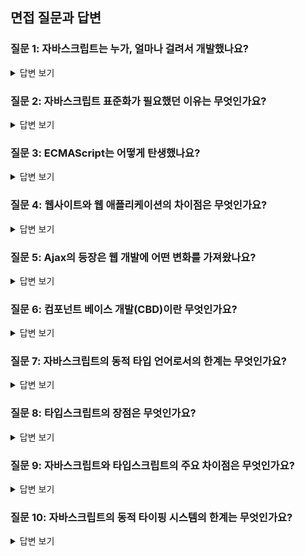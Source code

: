 ## 면접 질문과 답변

### 질문 1: 자바스크립트는 누가, 얼마나 걸려서 개발했나요?

<details>
<summary>답변 보기</summary>
브랜든 아이크가 자바스크립트를 단 10일 만에 개발했습니다.
</details>

### 질문 2: 자바스크립트 표준화가 필요했던 이유는 무엇인가요?

<details>
<summary>답변 보기</summary>
인터넷 익스플로러와 내비게이터의 DOM 구조가 완전히 달라서 크로스 브라우징 이슈가 발생했기 때문에 자바스크립트 표준화가 필요했습니다.
</details>

### 질문 3: ECMAScript는 어떻게 탄생했나요?

<details>
<summary>답변 보기</summary>
넷스케이프는 ECMA라는 기구에 자바스크립트 표준화를 제안했고, 이를 통해 ECMAScript가 탄생했습니다.
</details>

### 질문 4: 웹사이트와 웹 애플리케이션의 차이점은 무엇인가요?

<details>
<summary>답변 보기</summary>
웹사이트는 정적인 정보를 제공하는 웹페이지이고, 웹 애플리케이션은 사용자와 상호작용하며 쌍방향 소통이 가능한 웹페이지입니다. 예를 들어, 구글 지도가 웹 애플리케이션에 해당합니다.
</details>

### 질문 5: Ajax의 등장은 웹 개발에 어떤 변화를 가져왔나요?

<details>
<summary>답변 보기</summary>
Ajax의 등장으로 페이지 전체를 새로고침하지 않아도 데이터를 불러올 수 있게 되었습니다.
</details>

### 질문 6: 컴포넌트 베이스 개발(CBD)이란 무엇인가요?

<details>
<summary>답변 보기</summary>
컴포넌트 베이스 개발은 재사용할 수 있는 컴포넌트를 개발하고, 이를 조합하여 애플리케이션을 개발하는 방식입니다.
</details>

### 질문 7: 자바스크립트의 동적 타입 언어로서의 한계는 무엇인가요?

<details>
<summary>답변 보기</summary>
자바스크립트는 동적 타입 언어로, 변수의 타입이 변수값이 할당될 때 결정됩니다. 이는 개발자가 실수를 할 가능성을 높이는 요인이 될 수 있습니다.
</details>

### 질문 8: 타입스크립트의 장점은 무엇인가요?

<details>
<summary>답변 보기</summary>
타입스크립트는 자바스크립트의 상위 집합으로, 정적 타입 검사, 향상된 코드 완성, 리팩토링 지원, 그리고 더 나은 IDE 지원을 제공합니다. 이를 통해 코드의 안정성과 유지보수성을 높일 수 있습니다.
</details>

### 질문 9: 자바스크립트와 타입스크립트의 주요 차이점은 무엇인가요?

<details>
<summary>답변 보기</summary>
자바스크립트는 동적 타입 언어인 반면, 타입스크립트는 정적 타입 언어입니다. 타입스크립트는 컴파일 타임에 타입 오류를 잡아주며, 더 나은 코드 완성과 리팩토링 지원을 제공합니다. 또한, 타입스크립트는 최신 자바스크립트 기능을 사용할 수 있게 해줍니다.
</details>

### 질문 10: 자바스크립트의 동적 타이핑 시스템의 한계는 무엇인가요?

<details>
<summary>답변 보기</summary>
자바스크립트의 동적 타이핑 시스템은 변수의 타입이 런타임에 결정되기 때문에, 타입 관련 오류가 런타임에 발생할 수 있습니다. 이는 디버깅을 어렵게 하고, 코드의 안정성을 떨어뜨릴 수 있습니다.
</details>
